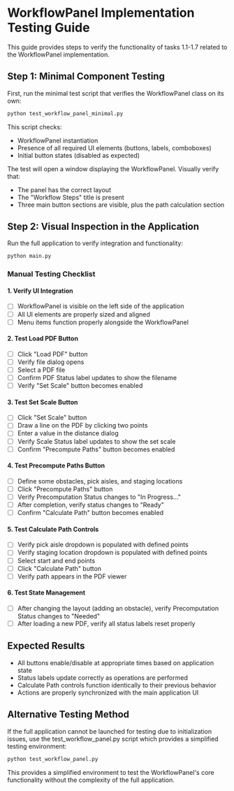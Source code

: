 # WorkflowPanel Implementation Testing Guide

This guide provides steps to verify the functionality of tasks 1.1-1.7 related to the WorkflowPanel implementation.

## Step 1: Minimal Component Testing

First, run the minimal test script that verifies the WorkflowPanel class on its own:

```bash
python test_workflow_panel_minimal.py
```

This script checks:
- WorkflowPanel instantiation
- Presence of all required UI elements (buttons, labels, comboboxes)
- Initial button states (disabled as expected)

The test will open a window displaying the WorkflowPanel. Visually verify that:
- The panel has the correct layout
- The "Workflow Steps" title is present
- Three main button sections are visible, plus the path calculation section

## Step 2: Visual Inspection in the Application

Run the full application to verify integration and functionality:

```bash
python main.py
```

### Manual Testing Checklist

#### 1. Verify UI Integration
- [ ] WorkflowPanel is visible on the left side of the application
- [ ] All UI elements are properly sized and aligned
- [ ] Menu items function properly alongside the WorkflowPanel

#### 2. Test Load PDF Button
- [ ] Click "Load PDF" button
- [ ] Verify file dialog opens
- [ ] Select a PDF file
- [ ] Confirm PDF Status label updates to show the filename
- [ ] Verify "Set Scale" button becomes enabled

#### 3. Test Set Scale Button
- [ ] Click "Set Scale" button
- [ ] Draw a line on the PDF by clicking two points
- [ ] Enter a value in the distance dialog
- [ ] Verify Scale Status label updates to show the set scale
- [ ] Confirm "Precompute Paths" button becomes enabled

#### 4. Test Precompute Paths Button
- [ ] Define some obstacles, pick aisles, and staging locations
- [ ] Click "Precompute Paths" button
- [ ] Verify Precomputation Status changes to "In Progress..."
- [ ] After completion, verify status changes to "Ready"
- [ ] Confirm "Calculate Path" button becomes enabled

#### 5. Test Calculate Path Controls
- [ ] Verify pick aisle dropdown is populated with defined points
- [ ] Verify staging location dropdown is populated with defined points
- [ ] Select start and end points
- [ ] Click "Calculate Path" button
- [ ] Verify path appears in the PDF viewer

#### 6. Test State Management
- [ ] After changing the layout (adding an obstacle), verify Precomputation Status changes to "Needed"
- [ ] After loading a new PDF, verify all status labels reset properly

## Expected Results

- All buttons enable/disable at appropriate times based on application state
- Status labels update correctly as operations are performed
- Calculate Path controls function identically to their previous behavior
- Actions are properly synchronized with the main application UI

## Alternative Testing Method

If the full application cannot be launched for testing due to initialization issues, use the test_workflow_panel.py script which provides a simplified testing environment:

```bash
python test_workflow_panel.py
```

This provides a simplified environment to test the WorkflowPanel's core functionality without the complexity of the full application. 